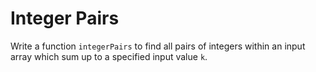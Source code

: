 # Integer Pairs

Write a function `integerPairs` to find all pairs of integers within an input array which sum up to a specified input value `k`. 